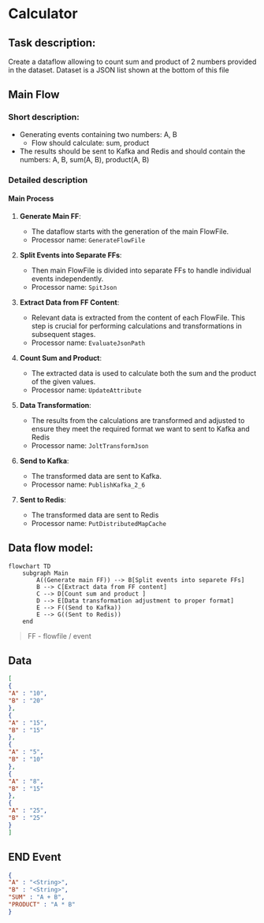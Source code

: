 # Calculator

## Task description:
Create a dataflow allowing to count sum and product of 2 numbers provided in the dataset. Dataset is a JSON list shown at the bottom of this file


## Main Flow

### Short description:

- Generating events containing two numbers: A, B
    - Flow should calculate: sum, product
- The results should be sent to Kafka and Redis and should contain the numbers: A, B, sum(A, B), product(A, B)

### Detailed description

#### Main Process

1. **Generate Main FF**:
   - The dataflow starts with the generation of the main FlowFile.
   - Processor name: ```GenerateFlowFile```

2. **Split Events into Separate FFs**:
   - Then  main FlowFile is divided into separate FFs to handle individual events independently.
   - Processor name: ```SpitJson```

3. **Extract Data from FF Content**:
   - Relevant data is extracted from the content of each FlowFile. This step is crucial for performing calculations and transformations in subsequent stages.
   - Processor name: ```EvaluateJsonPath```

4. **Count Sum and Product**:
   - The extracted data is used to calculate both the sum and the product of the given values.
   - Processor name: ```UpdateAttribute```

5. **Data Transformation**:
   - The results from the calculations are transformed and adjusted to ensure they meet the required format we want to sent to Kafka and Redis
   - Processor name: ```JoltTransformJson```

6. **Send to Kafka**:
   - The transformed data are sent to Kafka.
   - Processor name: ```PublishKafka_2_6```

7. **Sent to Redis**:
   -  The transformed data are sent to Redis
   - Processor name: ```PutDistributedMapCache```

## Data flow model:

```mermaid
flowchart TD
	subgraph Main
		A((Generate main FF)) --> B[Split events into separete FFs]
		B --> C[Extract data from FF content]
		C --> D[Count sum and product ]
		D --> E[Data transformation adjustment to proper format]
		E --> F((Send to Kafka))
		E --> G((Sent to Redis))
	end 
```
> FF - flowfile / event

## Data

```JSON
[
{
"A" : "10",
"B" : "20"
},
{
"A" : "15",
"B" : "15"
},
{
"A" : "5",
"B" : "10"
},
{
"A" : "8",
"B" : "15"
},
{
"A" : "25",
"B" : "25"
}
]
```

## END Event

```JSON
{
"A" : "<String>",
"B" : "<String>",
"SUM" : "A + B",
"PRODUCT" : "A * B"
}
```



